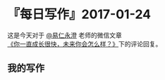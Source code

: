 # 『每日写作』2017-01-24

这是今天对于  [@易仁永澄](http://weibo.com/u/1640237087)  老师的微信文章[《你一直成长很快，未来你会怎么样？》](http://chuansong.me/n/1557978952957)下的评论回复。

## 我的写作